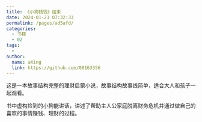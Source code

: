 ```yaml
---
title: 《小狗钱钱》结束
date: 2024-01-23 07:32:33
permalink: /pages/ad5afd/
categories:
  - 书籍
  - 02
tags:
  - 
author: 
  name: aXing
  link: https://github.com/08163356
---
```

这是一本故事结构完整的理财启蒙小说，故事结构故事线简单，适合大人和孩子一起观看。

书中虚构捡到的小狗能讲话，讲述了帮助主人公家庭脱离财务危机并通过做自己的喜欢的事情赚钱、理财的过程。

